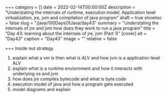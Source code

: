 +++
category = []
date = 2022-02-14T00:00:00Z
description = "Understating the internals of runtime, execution model, Application level virtualization, jre, jvm and compilation of java program"
draft = true
showtoc = false
slug = "/java/100DaysOfJava/day43"
summary = "Understating the internals of jre and jvm how does they work to run a java program"
title = "Day 43: learning about the internals of jre, jvm (Part 1)"
[cover]
alt = "Day43"
caption = "Day43"
image = ""
relative = false

+++
Inside out strategy

1. explain what a vm is then what is ALV and how jvm is a application level ALV
2. explain what is a runtime enviornment and how it interacts with underlying os and jvm
3. how does jre compiles bytecode and what is byte code 
4. execution model of java and how a program gets executed
5. model diagrams and explain